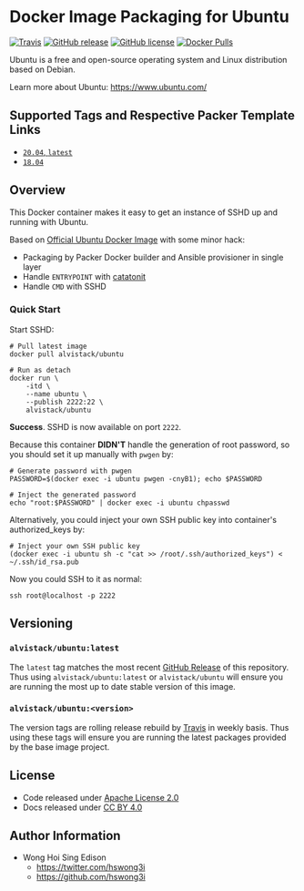 # Docker Image Packaging for Ubuntu

[![Travis](https://img.shields.io/travis/com/alvistack/docker-ubuntu.svg)](https://travis-ci.com/alvistack/docker-ubuntu)
[![GitHub release](https://img.shields.io/github/release/alvistack/docker-ubuntu.svg)](https://github.com/alvistack/docker-ubuntu/releases)
[![GitHub license](https://img.shields.io/github/license/alvistack/docker-ubuntu.svg)](https://github.com/alvistack/docker-ubuntu/blob/master/LICENSE)
[![Docker Pulls](https://img.shields.io/docker/pulls/alvistack/ubuntu.svg)](https://hub.docker.com/r/alvistack/ubuntu/)

Ubuntu is a free and open-source operating system and Linux distribution based on Debian.

Learn more about Ubuntu: <https://www.ubuntu.com/>

## Supported Tags and Respective Packer Template Links

  - [`20.04`, `latest`](https://github.com/alvistack/docker-ubuntu/blob/master/packer/20.04/packer.json)
  - [`18.04`](https://github.com/alvistack/docker-ubuntu/blob/master/packer/18.04/packer.json)

## Overview

This Docker container makes it easy to get an instance of SSHD up and running with Ubuntu.

Based on [Official Ubuntu Docker Image](https://hub.docker.com/_/ubuntu/) with some minor hack:

  - Packaging by Packer Docker builder and Ansible provisioner in single layer
  - Handle `ENTRYPOINT` with [catatonit](https://github.com/openSUSE/catatonit)
  - Handle `CMD` with SSHD

### Quick Start

Start SSHD:

    # Pull latest image
    docker pull alvistack/ubuntu
    
    # Run as detach
    docker run \
        -itd \
        --name ubuntu \
        --publish 2222:22 \
        alvistack/ubuntu

**Success**. SSHD is now available on port `2222`.

Because this container **DIDN'T** handle the generation of root password, so you should set it up manually with `pwgen` by:

    # Generate password with pwgen
    PASSWORD=$(docker exec -i ubuntu pwgen -cnyB1); echo $PASSWORD
    
    # Inject the generated password
    echo "root:$PASSWORD" | docker exec -i ubuntu chpasswd

Alternatively, you could inject your own SSH public key into container's authorized\_keys by:

    # Inject your own SSH public key
    (docker exec -i ubuntu sh -c "cat >> /root/.ssh/authorized_keys") < ~/.ssh/id_rsa.pub

Now you could SSH to it as normal:

    ssh root@localhost -p 2222

## Versioning

### `alvistack/ubuntu:latest`

The `latest` tag matches the most recent [GitHub Release](https://github.com/alvistack/docker-ubuntu/releases) of this repository. Thus using `alvistack/ubuntu:latest` or `alvistack/ubuntu` will ensure you are running the most up to date stable version of this image.

### `alvistack/ubuntu:<version>`

The version tags are rolling release rebuild by [Travis](https://travis-ci.com/alvistack/docker-ubuntu) in weekly basis. Thus using these tags will ensure you are running the latest packages provided by the base image project.

## License

  - Code released under [Apache License 2.0](LICENSE)
  - Docs released under [CC BY 4.0](http://creativecommons.org/licenses/by/4.0/)

## Author Information

  - Wong Hoi Sing Edison
      - <https://twitter.com/hswong3i>
      - <https://github.com/hswong3i>
